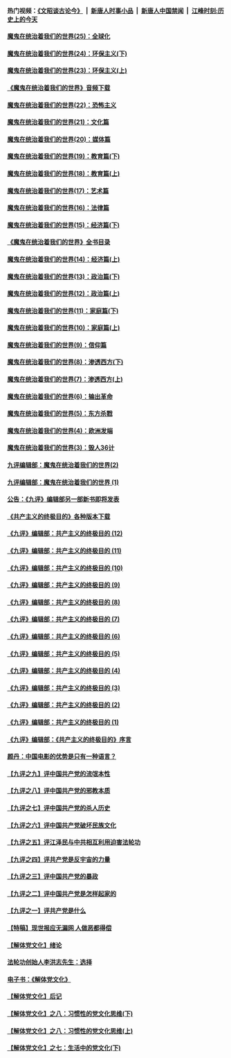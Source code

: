 #### 热门视频：[《文昭谈古论今》](https://github.com/gfw-breaker/wenzhao/blob/master/README.md?t=11090633) &nbsp;|&nbsp; [新唐人时事小品](https://github.com/gfw-breaker/ntdtv-comedy/blob/master/README.md?t=11090633) &nbsp;|&nbsp; [新唐人中国禁闻](https://github.com/gfw-breaker/ntdtv-news/blob/master/README.md?t=11090633) &nbsp;|&nbsp; [江峰时刻:历史上的今天](https://github.com/gfw-breaker/today-in-history/blob/master/README.md?t=11090633) 

#### [魔鬼在统治着我们的世界(25)：全球化](../pages/nsc422/n10788205.md?t=11090633) 

#### [魔鬼在统治着我们的世界(24)：环保主义(下)](../pages/nsc422/n10695307.md?t=11090633) 

#### [魔鬼在统治着我们的世界(23)：环保主义(上)](../pages/nsc422/n10688613.md?t=11090633) 

#### [《魔鬼在统治着我们的世界》音频下载](../pages/nsc422/n10635553.md?t=11090633) 

#### [魔鬼在统治着我们的世界(22)：恐怖主义](../pages/nsc422/n10614727.md?t=11090633) 

#### [魔鬼在统治着我们的世界(21)：文化篇](../pages/nsc422/n10597706.md?t=11090633) 

#### [魔鬼在统治着我们的世界(20)：媒体篇](../pages/nsc422/n10586579.md?t=11090633) 

#### [魔鬼在统治着我们的世界(19)：教育篇(下)](../pages/nsc422/n10564808.md?t=11090633) 

#### [魔鬼在统治着我们的世界(18)：教育篇(上)](../pages/nsc422/n10526970.md?t=11090633) 

#### [魔鬼在统治着我们的世界(17)：艺术篇](../pages/nsc422/n10499093.md?t=11090633) 

#### [魔鬼在统治着我们的世界(16)：法律篇](../pages/nsc422/n10485969.md?t=11090633) 

#### [魔鬼在统治着我们的世界(15)：经济篇(下)](../pages/nsc422/n10469975.md?t=11090633) 

#### [《魔鬼在统治着我们的世界》全书目录](../pages/nsc422/n10464261.md?t=11090633) 

#### [魔鬼在统治着我们的世界(14)：经济篇(上)](../pages/nsc422/n10457370.md?t=11090633) 

#### [魔鬼在统治着我们的世界(13)：政治篇(下)](../pages/nsc422/n10448270.md?t=11090633) 

#### [魔鬼在统治着我们的世界(12)：政治篇(上)](../pages/nsc422/n10444576.md?t=11090633) 

#### [魔鬼在统治着我们的世界(11)：家庭篇(下)](../pages/nsc422/n10440961.md?t=11090633) 

#### [魔鬼在统治着我们的世界(10)：家庭篇(上)](../pages/nsc422/n10435448.md?t=11090633) 

#### [魔鬼在统治着我们的世界(9)：信仰篇](../pages/nsc422/n10432159.md?t=11090633) 

#### [魔鬼在统治着我们的世界(8)：渗透西方(下)](../pages/nsc422/n10429603.md?t=11090633) 

#### [魔鬼在统治着我们的世界(7)：渗透西方(上)](../pages/nsc422/n10426013.md?t=11090633) 

#### [魔鬼在统治着我们的世界(6)：输出革命](../pages/nsc422/n10421536.md?t=11090633) 

#### [魔鬼在统治着我们的世界(5)：东方杀戮](../pages/nsc422/n10417707.md?t=11090633) 

#### [魔鬼在统治着我们的世界(4)：欧洲发端](../pages/nsc422/n10414890.md?t=11090633) 

#### [魔鬼在统治着我们的世界(3)：毁人36计](../pages/nsc422/n10411583.md?t=11090633) 

#### [九评编辑部：魔鬼在统治着我们的世界(2)](../pages/nsc422/n10410036.md?t=11090633) 

#### [九评编辑部：魔鬼在统治着我们的世界 (1)](../pages/nsc422/n10406825.md?t=11090633) 

#### [公告：《九评》编辑部另一部新书即将发表](../pages/nsc422/n10405104.md?t=11090633) 

#### [《共产主义的终极目的》各种版本下载](../pages/nsc422/n10022138.md?t=11090633) 

#### [《九评》编辑部：共产主义的终极目的 (12)](../pages/nsc422/n9933272.md?t=11090633) 

#### [《九评》编辑部：共产主义的终极目的 (11)](../pages/nsc422/n9924973.md?t=11090633) 

#### [《九评》编辑部：共产主义的终极目的 (10)](../pages/nsc422/n9920883.md?t=11090633) 

#### [《九评》编辑部：共产主义的终极目的 (9)](../pages/nsc422/n9916363.md?t=11090633) 

#### [《九评》编辑部：共产主义的终极目的 (8)](../pages/nsc422/n9912488.md?t=11090633) 

#### [《九评》编辑部：共产主义的终极目的 (7)](../pages/nsc422/n9901176.md?t=11090633) 

#### [《九评》编辑部：共产主义的终极目的 (6)](../pages/nsc422/n9899359.md?t=11090633) 

#### [《九评》编辑部：共产主义的终极目的 (5)](../pages/nsc422/n9893174.md?t=11090633) 

#### [《九评》编辑部：共产主义的终极目的 (4)](../pages/nsc422/n9891246.md?t=11090633) 

#### [《九评》编辑部：共产主义的终极目的 (3)](../pages/nsc422/n9879879.md?t=11090633) 

#### [《九评》编辑部：共产主义的终极目的 (2)](../pages/nsc422/n9876205.md?t=11090633) 

#### [《九评》编辑部：共产主义的终极目的 (1)](../pages/nsc422/n9865857.md?t=11090633) 

#### [《九评》编辑部：《共产主义的终极目的》序言](../pages/nsc422/n9862666.md?t=11090633) 

#### [颜丹：中国电影的优势是只有一种语言？](../pages/nsc422/n9583062.md?t=11090633) 

#### [【九评之九】评中国共产党的流氓本性](../pages/nsc422/n737542.md?t=11090633) 

#### [【九评之八】评中国共产党的邪教本质](../pages/nsc422/n735942.md?t=11090633) 

#### [【九评之七】评中国共产党的杀人历史](../pages/nsc422/n733806.md?t=11090633) 

#### [【九评之六】评中国共产党破坏民族文化](../pages/nsc422/n731667.md?t=11090633) 

#### [【九评之五】评江泽民与中共相互利用迫害法轮功](../pages/nsc422/n730058.md?t=11090633) 

#### [【九评之四】评共产党是反宇宙的力量](../pages/nsc422/n727814.md?t=11090633) 

#### [【九评之三】评中国共产党的暴政](../pages/nsc422/n725597.md?t=11090633) 

#### [【九评之二】评中国共产党是怎样起家的](../pages/nsc422/n723946.md?t=11090633) 

#### [【九评之一】评共产党是什么](../pages/nsc422/n722529.md?t=11090633) 

#### [【特稿】现世报应无漏网 人做恶都得偿](../pages/nsc422/n4215167.md?t=11090633) 

#### [【解体党文化】绪论](../pages/nsc422/n1449356.md?t=11090633) 

#### [法轮功创始人李洪志先生：选择](../pages/nsc422/n3580738.md?t=11090633) 

#### [电子书：《解体党文化》](../pages/nsc422/n1573484.md?t=11090633) 

#### [【解体党文化】后记](../pages/nsc422/n1531999.md?t=11090633) 

#### [【解体党文化】之八：习惯性的党文化思维(下)](../pages/nsc422/n1526477.md?t=11090633) 

#### [【解体党文化】之八：习惯性的党文化思维(上)](../pages/nsc422/n1520631.md?t=11090633) 

#### [【解体党文化】之七：生活中的党文化(下)](../pages/nsc422/n1513446.md?t=11090633) 

